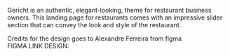 Gericht is an authentic, elegant-looking, theme for restaurant business owners. This landing page for restaurants comes with an impressive slider section that can convey the look and style of the restaurant.

Credits for the design goes to Alexandre Ferreira from figma
<br/>
FIGMA LINK DESIGN:
<br/>


